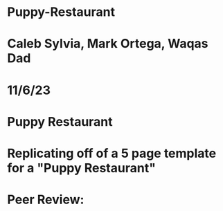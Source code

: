 # Puppy-Restaurant

# Caleb Sylvia, Mark Ortega, Waqas Dad
# 11/6/23
# Puppy Restaurant
# Replicating off of a 5 page template for a "Puppy Restaurant"
# Peer Review: 
